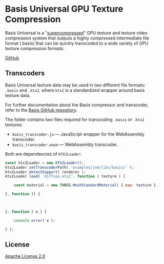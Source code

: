 # Basis Universal GPU Texture Compression

Basis Universal is a "[supercompressed](http://gamma.cs.unc.edu/GST/gst.pdf)"
GPU texture and texture video compression system that outputs a highly
compressed intermediate file format (.basis) that can be quickly transcoded to
a wide variety of GPU texture compression formats.

[GitHub](https://github.com/BinomialLLC/basis_universal)

## Transcoders

Basis Universal texture data may be used in two different file formats:
`.basis` and `.ktx2`, where `ktx2` is a standardized wrapper around basis texture data.

For further documentation about the Basis compressor and transcoder, refer to
the [Basis GitHub repository](https://github.com/BinomialLLC/basis_universal).

The folder contains two files required for transcoding `.basis` or `.ktx2` textures:

* `basis_transcoder.js` — JavaScript wrapper for the WebAssembly transcoder.
* `basis_transcoder.wasm` — WebAssembly transcoder.

Both are dependencies of `KTX2Loader`:

```js
const ktx2Loader = new KTX2Loader();
ktx2Loader.setTranscoderPath( 'examples/jsm/libs/basis/' );
ktx2Loader.detectSupport( renderer );
ktx2Loader.load( 'diffuse.ktx2', function ( texture ) {

	const material = new THREE.MeshStandardMaterial( { map: texture } );

}, function () {

	

}, function ( e ) {

	console.error( e );

} );
```

## License

[Apache License 2.0](https://github.com/BinomialLLC/basis_universal/blob/master/LICENSE)
